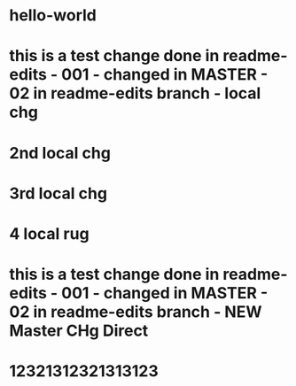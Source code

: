 # hello-world
# this is a test change done in readme-edits - 001 - changed in MASTER - 02 in readme-edits branch - local chg
# 2nd local chg
# 3rd local chg
# 4 local rug
# this is a test change done in readme-edits - 001 - changed in MASTER - 02 in readme-edits branch - NEW Master CHg Direct
# 12321312321313123
